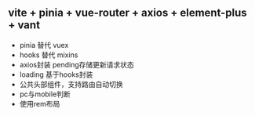 
## vite + pinia + vue-router + axios + element-plus + vant
* pinia 替代 vuex
* hooks 替代 mixins
* axios封装 pending存储更新请求状态
* loading 基于hooks封装  
* 公共头部组件，支持路由自动切换
* pc与mobile判断
* 使用rem布局
 
